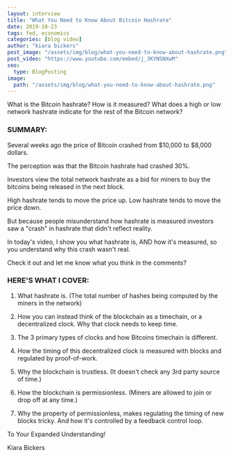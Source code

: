 ```yaml
---
layout: interview
title: "What You Need to Know About Bitcoin Hashrate"
date: 2019-10-23
tags: fed, economics
categories: [blog video]
author: "kiara bickers"
post_image: "/assets/img/blog/what-you-need-to-know-about-hashrate.png"
post_video: "https://www.youtube.com/embed/j_3KYNSNXwM"
seo:
  type: BlogPosting
image:
  path: "/assets/img/blog/what-you-need-to-know-about-hashrate.png"
---
```


What is the Bitcoin hashrate? How is it measured? What does a high or low network hashrate indicate for the rest of the Bitcoin network?

### SUMMARY:

Several weeks ago the price of Bitcoin crashed from $10,000 to $8,000 dollars.

The perception was that the Bitcoin hashrate had crashed 30%.

Investors view the total network hashrate as a bid for miners to buy the bitcoins being released in the next block.

High hashrate tends to move the price up. Low hashrate tends to move the price down.

But because people misunderstand how hashrate is measured investors saw a "crash" in hashrate that didn't reflect reality.

In today's video, I show you what hashrate is, AND how it's measured, so you understand why this crash wasn't real.

Check it out and let me know what you think in the comments?

### HERE'S WHAT I COVER:

1. What hashrate is. (The total number of hashes being computed by the miners in the network)

2. How you can instead think of the blockchain as a timechain, or a decentralized clock. Why that clock needs to keep time.

3. The 3 primary types of clocks and how Bitcoins timechain is different.

4. How the timing of this decentralized clock is measured with blocks and regulated by proof-of-work.

5. Why the blockchain is trustless. (It doesn't check any 3rd party source of time.)

6. How the blockchain is permissionless. (Miners are allowed to join or drop off at any time.)

7. Why the property of permissionless, makes regulating the timing of new blocks tricky. And how it's controlled by a feedback control loop.

To Your Expanded Understanding!

Kiara Bickers
